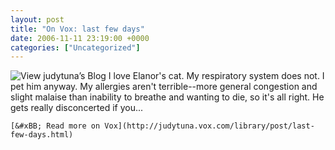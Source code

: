 ```yaml
---
layout: post
title: "On Vox: last few days"
date: 2006-11-11 23:19:00 +0000
categories: ["Uncategorized"]
---
```


![View judytuna’s Blog](http://up5.vox.com/6a00c22529c75d604a00c2252c0ece604a-50si)
    I love Elanor's cat. My respiratory system does not. I pet him anyway. My allergies aren't terrible--more general congestion and slight malaise than inability to breathe and wanting to die, so it's all right. He gets really disconcerted if you...

    [&#xBB; Read more on Vox](http://judytuna.vox.com/library/post/last-few-days.html)